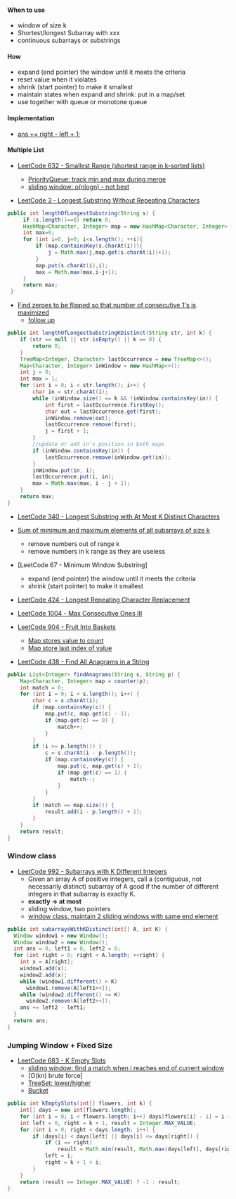 #### When to use
- window of size k
- Shortest/longest Subarray with xxx
- continuous subarrays or substrings 
#### How
- expand (end pointer) the window until it meets the criteria
- reset value when it violates
- shrink (start pointer) to make it smallest
- maintain states when expand and shrink: put in a map/set
- use together with queue or monotone queue

#### Implementation
- [ans += right - left + 1;](https://leetcode.com/articles/subarray-product-less-than-k/)

#### Multiple List
- [LeetCode 632 - Smallest Range (shortest range in k-sorted lists)](https://leetcode.com/problems/smallest-range/discuss/104893/java-code-using-priorityqueue-similar-to-merge-k-array)
  - [PriorityQueue: track min and max during merge](https://discuss.leetcode.com/topic/94445/java-code-using-priorityqueue-similar-to-merge-k-array)
  - [sliding window: o(nlogn) - not best](http://www.cnblogs.com/grandyang/p/7200016.html)


- [LeetCode 3 - Longest Substring Without Repeating Characters](https://leetcode.com/articles/longest-substring-without-repeating-characters/)
```java
public int lengthOfLongestSubstring(String s) {
     if (s.length()==0) return 0;
     HashMap<Character, Integer> map = new HashMap<Character, Integer>();
     int max=0;
     for (int i=0, j=0; i<s.length(); ++i){
         if (map.containsKey(s.charAt(i))){
             j = Math.max(j,map.get(s.charAt(i))+1);
         }
         map.put(s.charAt(i),i);
         max = Math.max(max,i-j+1);
     }
     return max;
 }
```

- [Find zeroes to be flipped so that number of consecutive 1's is maximized](https://www.geeksforgeeks.org/find-zeroes-to-be-flipped-so-that-number-of-consecutive-1s-is-maximized/)
  - [follow up](https://discuss.leetcode.com/topic/48827/java-o-nlogk-using-treemap-to-keep-last-occurrence-interview-follow-up-question/3)
```java
public int lengthOfLongestSubstringKDistinct(String str, int k) {
    if (str == null || str.isEmpty() || k == 0) {
        return 0;
    }
    TreeMap<Integer, Character> lastOccurrence = new TreeMap<>();
    Map<Character, Integer> inWindow = new HashMap<>();
    int j = 0;
    int max = 1;
    for (int i = 0; i < str.length(); i++) {
        char in = str.charAt(i);
        while (inWindow.size() == k && !inWindow.containsKey(in)) {
            int first = lastOccurrence.firstKey();
            char out = lastOccurrence.get(first);
            inWindow.remove(out);
            lastOccurrence.remove(first);
            j = first + 1;
        }
        //update or add in's position in both maps
        if (inWindow.containsKey(in)) {
            lastOccurrence.remove(inWindow.get(in));
        }
        inWindow.put(in, i);
        lastOccurrence.put(i, in);
        max = Math.max(max, i - j + 1);
    }
    return max;
}
```
- [LeetCode 340 - Longest Substring with At Most K Distinct Characters](https://massivealgorithms.blogspot.com/2016/04/leetcode-340-longest-substring-with-at.html)
- [Sum of minimum and maximum elements of all subarrays of size k](https://www.geeksforgeeks.org/sum-minimum-maximum-elements-subarrays-size-k/)
  - remove numbers out of range k
  - remove numbers in k range as they are useless

- [LeetCode 67 - Minimum Window Substring]
  - expand (end pointer) the window until it meets the criteria
  - shrink (start pointer) to make it smallest

- [LeetCode 424 - Longest Repeating Character Replacement](https://leetcode.com/problems/longest-repeating-character-replacement/discuss/91271/Java-12-lines-O(n)-sliding-window-solution-with-explanation)
- [LeetCode 1004 - Max Consecutive Ones III](https://leetcode.com/problems/max-consecutive-ones-iii/discuss/247543/O(n)-Java-Solution-using-sliding-window)

- [LeetCode 904 - Fruit Into Baskets](https://leetcode.com/problems/fruit-into-baskets/discuss/170808/Java-Longest-Subarray-with-atmost-2-Distinct-elements)
  - [Map stores value to count](https://leetcode.com/problems/fruit-into-baskets/discuss/170740/Sliding-Window)
  - [Map store last index of value](https://leetcode.com/problems/fruit-into-baskets/discuss/170808/Java-Longest-Subarray-with-atmost-2-Distinct-elements)

- [LeetCode 438 - Find All Anagrams in a String](https://leetcode.com/problems/find-all-anagrams-in-a-string/discuss/92076/java-on-using-hashmap-easy-understanding)
```java
public List<Integer> findAnagrams(String s, String p) {
    Map<Character, Integer> map = counter(p);
    int match = 0;
    for (int i = 0; i < s.length(); i++) {
        char c = s.charAt(i);
        if (map.containsKey(c)) {
            map.put(c, map.get(c) - 1);
            if (map.get(c) == 0) {
                match++;
            }
        }
        if (i >= p.length()) {
            c = s.charAt(i - p.length());
            if (map.containsKey(c)) {
                map.put(c, map.get(c) + 1);
                if (map.get(c) == 1) {
                    match--;
                }
            }
        }
        if (match == map.size()) {
            result.add(i - p.length() + 1);
        }
    }
    return result;
}
```

### Window class
- [LeetCode 992 - Subarrays with K Different Integers](https://leetcode.com/problems/subarrays-with-k-different-integers/discuss/234482/JavaC++Python-Sliding-Window-with-Video)
  - Given an array A of positive integers, call a (contiguous, not necessarily distinct) subarray of A good if the number of different integers in that subarray is exactly K.
  - **exactly -> at most**
  - sliding window, two pointers
  - [window class, maintain 2 sliding windows with same end element](https://leetcode.com/articles/subarrays-with-k-different-integers/)
```java
public int subarraysWithKDistinct(int[] A, int K) {
  Window window1 = new Window();
  Window window2 = new Window();
  int ans = 0, left1 = 0, left2 = 0;
  for (int right = 0; right < A.length; ++right) {
    int x = A[right];
    window1.add(x);
    window2.add(x);
    while (window1.different() > K)
      window1.remove(A[left1++]);
    while (window2.different() >= K)
      window2.remove(A[left2++]);
    ans += left2 - left1;
  }
  return ans;
}
```
### Jumping Window + Fixed Size
- [LeetCode 683 - K Empty Slots](https://www.cnblogs.com/lightwindy/p/9727403.html)
    - [sliding window: find a match when i reaches end of current window](https://www.cnblogs.com/lightwindy/p/9727403.html)
    - [O(kn) brute force]
    - [TreeSet: lower/higher](https://blog.csdn.net/katrina95/article/details/79070941)
    - [Bucket](https://zxi.mytechroad.com/blog/simulation/leetcode-683-k-empty-slots/)
```java
public int kEmptySlots(int[] flowers, int k) {
    int[] days = new int[flowers.length];
    for (int i = 0; i < flowers.length; i++) days[flowers[i] - 1] = i + 1;
    int left = 0, right = k + 1, result = Integer.MAX_VALUE;
    for (int i = 0; right < days.length; i++) {
        if (days[i] < days[left] || days[i] <= days[right]) {
            if (i == right)
                result = Math.min(result, Math.max(days[left], days[right]));
            left = i;
            right = k + 1 + i;
        }
    }
    return (result == Integer.MAX_VALUE) ? -1 : result;
}
```